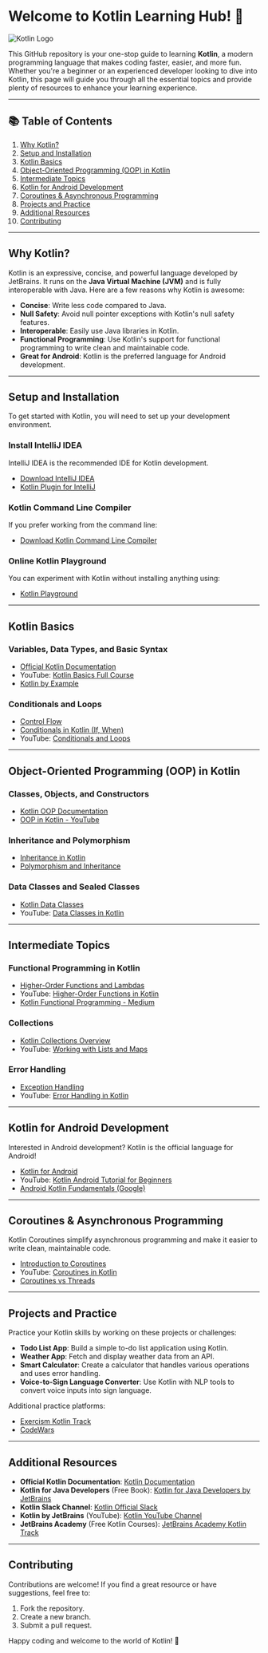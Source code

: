 # Welcome to Kotlin Learning Hub! 🎉

![Kotlin Logo](https://upload.wikimedia.org/wikipedia/commons/7/74/Kotlin_Icon.png)

This GitHub repository is your one-stop guide to learning **Kotlin**, a modern programming language that makes coding faster, easier, and more fun. Whether you're a beginner or an experienced developer looking to dive into Kotlin, this page will guide you through all the essential topics and provide plenty of resources to enhance your learning experience.

---

## 📚 Table of Contents

1. [Why Kotlin?](#why-kotlin)
2. [Setup and Installation](#setup-and-installation)
3. [Kotlin Basics](#kotlin-basics)
4. [Object-Oriented Programming (OOP) in Kotlin](#object-oriented-programming-oop-in-kotlin)
5. [Intermediate Topics](#intermediate-topics)
6. [Kotlin for Android Development](#kotlin-for-android-development)
7. [Coroutines & Asynchronous Programming](#coroutines--asynchronous-programming)
8. [Projects and Practice](#projects-and-practice)
9. [Additional Resources](#additional-resources)
10. [Contributing](#contributing)

---

## Why Kotlin?

Kotlin is an expressive, concise, and powerful language developed by JetBrains. It runs on the **Java Virtual Machine (JVM)** and is fully interoperable with Java. Here are a few reasons why Kotlin is awesome:

- **Concise**: Write less code compared to Java.
- **Null Safety**: Avoid null pointer exceptions with Kotlin's null safety features.
- **Interoperable**: Easily use Java libraries in Kotlin.
- **Functional Programming**: Use Kotlin's support for functional programming to write clean and maintainable code.
- **Great for Android**: Kotlin is the preferred language for Android development.

---

## Setup and Installation

To get started with Kotlin, you will need to set up your development environment.

### Install IntelliJ IDEA
IntelliJ IDEA is the recommended IDE for Kotlin development.

- [Download IntelliJ IDEA](https://www.jetbrains.com/idea/download/)
- [Kotlin Plugin for IntelliJ](https://kotlinlang.org/docs/tutorials/getting-started.html)

### Kotlin Command Line Compiler

If you prefer working from the command line:
- [Download Kotlin Command Line Compiler](https://github.com/JetBrains/kotlin/releases)

### Online Kotlin Playground

You can experiment with Kotlin without installing anything using:
- [Kotlin Playground](https://play.kotlinlang.org/)

---

## Kotlin Basics

### Variables, Data Types, and Basic Syntax

- [Official Kotlin Documentation](https://kotlinlang.org/docs/basic-syntax.html)
- YouTube: [Kotlin Basics Full Course](https://youtu.be/F9UC9DY-vIU)
- [Kotlin by Example](https://play.kotlinlang.org/byExample/overview)

### Conditionals and Loops

- [Control Flow](https://kotlinlang.org/docs/control-flow.html)
- [Conditionals in Kotlin (If, When)](https://www.studytonight.com/kotlin/kotlin-when-expression)
- YouTube: [Conditionals and Loops](https://youtu.be/Jkko4FXJ_JI)

---

## Object-Oriented Programming (OOP) in Kotlin

### Classes, Objects, and Constructors

- [Kotlin OOP Documentation](https://kotlinlang.org/docs/classes.html)
- [OOP in Kotlin - YouTube](https://youtu.be/Q1WbUpnU1G4)

### Inheritance and Polymorphism

- [Inheritance in Kotlin](https://kotlinlang.org/docs/inheritance.html)
- [Polymorphism and Inheritance](https://kotlinbyexample.org/inheritance-and-polymorphism/)

### Data Classes and Sealed Classes

- [Kotlin Data Classes](https://kotlinlang.org/docs/data-classes.html)
- YouTube: [Data Classes in Kotlin](https://youtu.be/b4g6mLi3k5A)

---

## Intermediate Topics

### Functional Programming in Kotlin

- [Higher-Order Functions and Lambdas](https://kotlinlang.org/docs/lambdas.html)
- YouTube: [Higher-Order Functions in Kotlin](https://youtu.be/t4Oj_p_a62E)
- [Kotlin Functional Programming - Medium](https://medium.com/@venish.jose/functional-programming-in-kotlin-3c7a03ef1c67)

### Collections

- [Kotlin Collections Overview](https://kotlinlang.org/docs/collections-overview.html)
- YouTube: [Working with Lists and Maps](https://youtu.be/18lHn6ntt24)

### Error Handling

- [Exception Handling](https://kotlinlang.org/docs/exceptions.html)
- YouTube: [Error Handling in Kotlin](https://youtu.be/Ec5I_8IV-XA)

---

## Kotlin for Android Development

Interested in Android development? Kotlin is the official language for Android!

- [Kotlin for Android](https://developer.android.com/kotlin)
- YouTube: [Kotlin Android Tutorial for Beginners](https://youtu.be/fis26HvvDII)
- [Android Kotlin Fundamentals (Google)](https://developer.android.com/courses/kotlin-android-fundamentals/overview)

---

## Coroutines & Asynchronous Programming

Kotlin Coroutines simplify asynchronous programming and make it easier to write clean, maintainable code.

- [Introduction to Coroutines](https://kotlinlang.org/docs/coroutines-basics.html)
- YouTube: [Coroutines in Kotlin](https://youtu.be/F6Hqk4tukNY)
- [Coroutines vs Threads](https://developer.android.com/kotlin/coroutines/coroutines-threads)

---

## Projects and Practice

Practice your Kotlin skills by working on these projects or challenges:

- **Todo List App**: Build a simple to-do list application using Kotlin.
- **Weather App**: Fetch and display weather data from an API.
- **Smart Calculator**: Create a calculator that handles various operations and uses error handling.
- **Voice-to-Sign Language Converter**: Use Kotlin with NLP tools to convert voice inputs into sign language.
  
Additional practice platforms:
- [Exercism Kotlin Track](https://exercism.org/tracks/kotlin)
- [CodeWars](https://www.codewars.com/)

---

## Additional Resources

- **Official Kotlin Documentation**: [Kotlin Documentation](https://kotlinlang.org/docs/reference/)
- **Kotlin for Java Developers** (Free Book): [Kotlin for Java Developers by JetBrains](https://kotlinlang.org/docs/kotlin-for-java-developers.html)
- **Kotlin Slack Channel**: [Kotlin Official Slack](https://slack.kotlinlang.org/)
- **Kotlin by JetBrains** (YouTube): [Kotlin YouTube Channel](https://www.youtube.com/c/KotlinbyJetBrains)
- **JetBrains Academy** (Free Kotlin Courses): [JetBrains Academy Kotlin Track](https://www.jetbrains.com/academy/)

---

## Contributing

Contributions are welcome! If you find a great resource or have suggestions, feel free to:

1. Fork the repository.
2. Create a new branch.
3. Submit a pull request.

Happy coding and welcome to the world of Kotlin! 🚀
